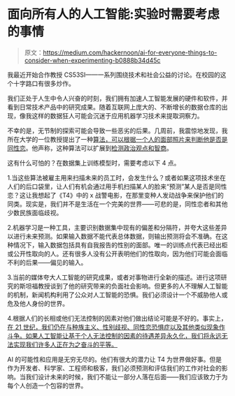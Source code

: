 # 面向所有人的人工智能:实验时需要考虑的事情

> 原文：<https://medium.com/hackernoon/ai-for-everyone-things-to-consider-when-experimenting-b0888b34d45c>

我最近开始合作教授 CS53SI——一系列围绕技术和社会公益的讨论。在校园的这个十字路口有很多炒作。

我们正处于人生中令人兴奋的时刻，我们拥有加速人工智能发展的硬件和软件，并看到日常技术产品中的研究成果。随着互联网上庞大的、不断增长的数据仓库的出现，像我这样的数据狂人可能会沉迷于应用机器学习技术来提取洞察力。

不幸的是，无节制的探索可能会导致一些恶劣的后果。几周前，我震惊地发现，我所在大学的一位教授提出了一种[算法，可以根据一个人的面部照片来判断他是否是同性恋](https://www.theguardian.com/technology/2017/sep/07/new-artificial-intelligence-can-tell-whether-youre-gay-or-straight-from-a-photograph)。他声称，这种算法可以扩展到[检测政治观点和智商](http://www.businessinsider.com/stanford-professor-thinks-ai-will-soon-be-able-to-detect-your-politics-iq-sexuality-2017-9)。

这有什么可怕的？在数据集上训练模型时，需要考虑以下 4 点。

1.当这些算法被雇主用来扫描未来的员工时，会发生什么？或者如果这项技术坐在人们的后口袋里，让人们有机会通过用手机扫描某人的脸来“预测”某人是否是同性恋？这让我想起了《T4》中的 x 战警电影，在那里变种人发动战争来保护他们的同类。现实是，我们并不是生活在一个完美的世界——可悲的是，同性恋者和其他少数民族面临歧视。

2.机器学习是一种工具，主要识别数据集中现有的偏差和分隔符，并夸大这些差异以进行未来预测。如果输入数据不能代表总体数据，则输出预测将会不准确。在这种情况下，输入数据包括具有自我报告的性别的面部。唯一的训练点代表已经出柜或公开性取向的人。还有很多人没有公开表明他们的性取向，因为他们可能会面临不利的后果——偏见的输入。

3.当前的媒体夸大人工智能的研究成果，或者对事物进行全新的描述。进行这项研究的斯坦福教授谈到了他的研究带来的负面社会影响。但更多的人不理解人工智能的机制，新闻机构利用了公众对人工智能的恐惧。我们必须设计一个不威胁他人或危及他人身份的世界。

4.根据人们的长相或他们无法控制的因素对他们做出结论可能是不好的。事实上，[在 21 世纪，我们仍在与种族主义、性别歧视、同性恋恐惧症以及其他类似现象作斗争。如果人工智能让基于个人无法控制的因素的待遇差异永久化，我们将永远无法实现我们许多人正在为之奋斗的平等。](http://www.bbc.co.uk/newsbeat/article/41095623/pink-calls-for-ban-on-homophobia-racism-sexism---all-the-isms)

AI 的可能性和应用是无穷无尽的。他们有很大的潜力让 T4 为世界做好事。但是作为开发者、科学家、工程师和极客，我们必须预测和评估我们的工作对社会的影响。当我们设计未来的时候，我们不能让一部分人落在后面——我们应该致力于为每个人创造一个包容的世界。